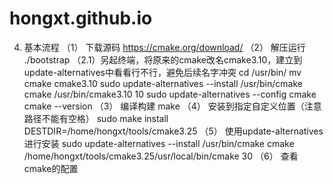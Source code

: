 # hongxt.github.io
4.	基本流程
（1）	下载源码
https://cmake.org/download/
（2）	解压运行
./bootstrap
（2.1）另起终端，将原来的cmake改名cmake3.10，建立到update-alternatives中看看行不行，避免后续名字冲突
cd /usr/bin/
mv cmake cmake3.10
sudo update-alternatives --install /usr/bin/cmake cmake /usr/bin/cmake3.10 10
sudo update-alternatives --config cmake
cmake --version
（3）	编译构建
make
（4）	安装到指定自定义位置（注意路径不能有空格）
sudo make install DESTDIR=/home/hongxt/tools/cmake3.25
（5）	使用update-alternatives进行安装
sudo update-alternatives --install /usr/bin/cmake cmake /home/hongxt/tools/cmake3.25/usr/local/bin/cmake 30
（6）	查看cmake的配置
